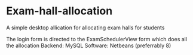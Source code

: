 # Exam-hall-allocation
A simple desktop allication for allocating exam halls for students

The login form is directed to the ExamSchedulerView form which does all the allocation
Backend: MySQL
Software: Netbeans (preferrably 8)

